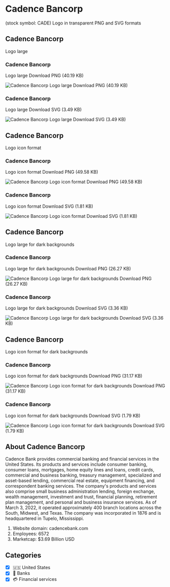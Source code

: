 # Cadence Bancorp
 (stock symbol: CADE) Logo in transparent PNG and SVG formats

## Cadence Bancorp
 Logo large

### Cadence Bancorp
 Logo large Download PNG (40.19 KB)

![Cadence Bancorp
 Logo large Download PNG (40.19 KB)](/img/orig/CADE_BIG-df2c3a3d.png)

### Cadence Bancorp
 Logo large Download SVG (3.49 KB)

![Cadence Bancorp
 Logo large Download SVG (3.49 KB)](/img/orig/CADE_BIG-3f520ee9.svg)

## Cadence Bancorp
 Logo icon format

### Cadence Bancorp
 Logo icon format Download PNG (49.58 KB)

![Cadence Bancorp
 Logo icon format Download PNG (49.58 KB)](/img/orig/CADE-5c43959b.png)

### Cadence Bancorp
 Logo icon format Download SVG (1.81 KB)

![Cadence Bancorp
 Logo icon format Download SVG (1.81 KB)](/img/orig/CADE-3886e749.svg)

## Cadence Bancorp
 Logo large for dark backgrounds

### Cadence Bancorp
 Logo large for dark backgrounds Download PNG (26.27 KB)

![Cadence Bancorp
 Logo large for dark backgrounds Download PNG (26.27 KB)](/img/orig/CADE_BIG.D-972ed968.png)

### Cadence Bancorp
 Logo large for dark backgrounds Download SVG (3.36 KB)

![Cadence Bancorp
 Logo large for dark backgrounds Download SVG (3.36 KB)](/img/orig/CADE_BIG.D-369e4469.svg)

## Cadence Bancorp
 Logo icon format for dark backgrounds

### Cadence Bancorp
 Logo icon format for dark backgrounds Download PNG (31.17 KB)

![Cadence Bancorp
 Logo icon format for dark backgrounds Download PNG (31.17 KB)](/img/orig/CADE.D-869c0cae.png)

### Cadence Bancorp
 Logo icon format for dark backgrounds Download SVG (1.79 KB)

![Cadence Bancorp
 Logo icon format for dark backgrounds Download SVG (1.79 KB)](/img/orig/CADE.D-fde70ae7.svg)

## About Cadence Bancorp


Cadence Bank provides commercial banking and financial services in the United States. Its products and services include consumer banking, consumer loans, mortgages, home equity lines and loans, credit cards, commercial and business banking, treasury management, specialized and asset-based lending, commercial real estate, equipment financing, and correspondent banking services. The company's products and services also comprise small business administration lending, foreign exchange, wealth management, investment and trust, financial planning, retirement plan management, and personal and business insurance services. As of March 3, 2022, it operated approximately 400 branch locations across the South, Midwest, and Texas. The company was incorporated in 1876 and is headquartered in Tupelo, Mississippi.

1. Website domain: cadencebank.com
2. Employees: 6572
3. Marketcap: $3.69 Billion USD


## Categories
- [x] 🇺🇸 United States
- [x] 🏦 Banks
- [x] 💳 Financial services
